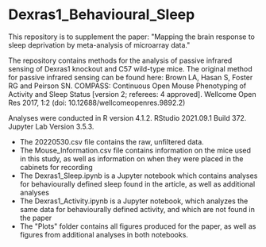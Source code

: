 # Dexras1_Behavioural_Sleep

This repository is to supplement the paper: "Mapping the brain response to sleep deprivation by meta-analysis of microarray data." 

The repository contains methods for the analysis of passive infrared sensing of Dexras1 knockout and C57 wild-type mice. The original method for passive infrared sensing can be found here: Brown LA, Hasan S, Foster RG and Peirson SN. COMPASS: Continuous Open Mouse Phenotyping of Activity and Sleep Status [version 2; referees: 4 approved]. Wellcome Open Res 2017, 1:2 (doi: 10.12688/wellcomeopenres.9892.2)

Analyses were conducted in R version 4.1.2. RStudio 2021.09.1 Build 372. Jupyter Lab Version 3.5.3.

 - The 20220530.csv file contains the raw, unfiltered data.
 - The Mouse_Information.csv file contains information on the mice used in this study, as well as information on when they were placed in the cabinets for recording
 - The Dexras1_Sleep.ipynb is a Jupyter notebook which contains analyses for behaviourally defined sleep found in the article, as well as additional analyses
 - The Dexras1_Activity.ipynb is a Jupyter notebook, which analyzes the same data for behaviourally defined activity, and which are not found in the paper
 - The "Plots" folder contains all figures produced for the paper, as well as figures from additional analyses in both notebooks.
